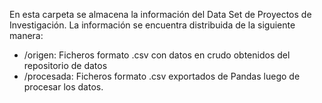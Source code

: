 En esta carpeta se almacena la información del Data Set de Proyectos de Investigación.
La información se encuentra distribuida de la siguiente manera:
- /origen: Ficheros formato .csv con datos en crudo obtenidos del repositorio de datos
- /procesada: Ficheros formato .csv exportados de Pandas luego de procesar los datos.
